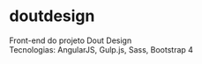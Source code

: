 # doutdesign<br>
Front-end do projeto Dout Design<br>
Tecnologias: AngularJS, Gulp.js, Sass, Bootstrap 4
